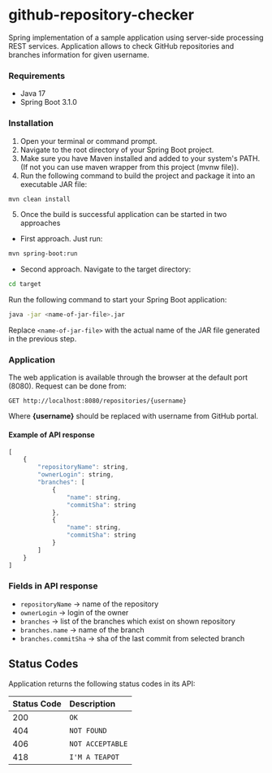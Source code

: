 github-repository-checker
===================

Spring implementation of a sample application using server-side processing
REST services. Application allows to check GitHub repositories and branches information
for given username.


### Requirements

- Java 17
- Spring Boot 3.1.0

### Installation

1. Open your terminal or command prompt.
2. Navigate to the root directory of your Spring Boot project.
3. Make sure you have Maven installed and added to your system's PATH.
   (If not you can use maven wrapper from this project (mvnw file)).
4. Run the following command to build the project and package it into an executable JAR file:
```bash
mvn clean install
```
5. Once the build is successful application can be started in two approaches
- First approach. Just run:
```bash
mvn spring-boot:run
```
- Second approach. Navigate to the target directory:
```bash
cd target
```
Run the following command to start your Spring Boot application:
```bash
java -jar <name-of-jar-file>.jar
```
Replace `<name-of-jar-file>` with the actual name of the JAR file generated in the previous step.

### Application

The web application is available through the browser at the default port (8080).
Request can be done from:
```http
GET http://localhost:8080/repositories/{username}
```


Where **{username}** should be replaced with username from GitHub portal. 

#### Example of API response

```javascript
[
    {
        "repositoryName": string,
        "ownerLogin": string,
        "branches": [
            {
                "name": string,
                "commitSha": string
            },
            {
                "name": string,
                "commitSha": string
            }
        ]
    }
]
```

### Fields in API response

- `repositoryName` -> name of the repository
- `ownerLogin` -> login of the owner
- `branches` -> list of the branches which exist on shown repository
- `branches.name` -> name of the branch
- `branches.commitSha` -> sha of the last commit from selected branch

## Status Codes

Application returns the following status codes in its API:

| Status Code | Description    |
|:------------|:---------------|
| 200         | `OK`           |
| 404         | `NOT FOUND`    |
| 406         | `NOT ACCEPTABLE` |
| 418         | `I'M A TEAPOT` |
